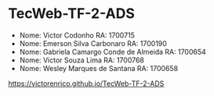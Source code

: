 # TecWeb-TF-2-ADS

* Nome: Victor Codonho RA: 1700715
* Nome: Emerson Silva Carbonaro RA: 1700190 
* Nome: Gabriela Camargo Conde de Almeida RA: 1700654
* Nome: Victor Souza Lima RA: 1700768
* Nome: Wesley Marques de Santana RA: 1700658

https://victorenrico.github.io/TecWeb-TF-2-ADS
